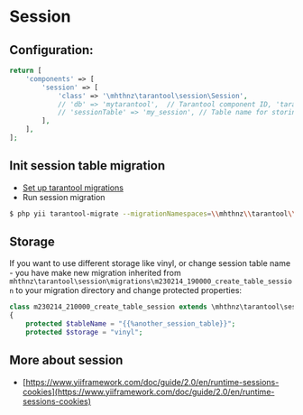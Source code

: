 Session
======================================

Configuration:
-----------------
```php 
return [
    'components' => [
        'session' => [
            'class' => '\mhthnz\tarantool\session\Session',
            // 'db' => 'mytarantool',  // Tarantool component ID, 'tarantool' by default
            // 'sessionTable' => 'my_session', // Table name for storing session data. '{{%session}}' by default
        ],
    ],
];
```

Init session table migration
----------------------
* [Set up tarantool migrations](MIGRATIONS.md)
* Run session migration
```bash
$ php yii tarantool-migrate --migrationNamespaces=\\mhthnz\\tarantool\\session\\migrations
```

Storage
----------------------
If you want to use different storage like vinyl, or change session table name - you have make new migration inherited from `mhthnz\tarantool\session\migrations\m230214_190000_create_table_session`
to your migration directory and change protected properties:
```php 
class m230214_210000_create_table_session extends \mhthnz\tarantool\session\migrations\m230214_190000_create_table_session
{
    protected $tableName = "{{%another_session_table}}";
    protected $storage = "vinyl";
```

More about session
----------------
- [https://www.yiiframework.com/doc/guide/2.0/en/runtime-sessions-cookies](https://www.yiiframework.com/doc/guide/2.0/en/runtime-sessions-cookies)
